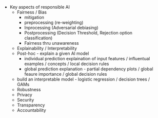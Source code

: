 - Key aspects of responsible AI
  - Fairness / Bias
    -  mitigation
      - preprocessing (re-weighting)
      - Inprocessing (Adversarial debiasing)
      - Postprocessing (Decision Threshold, Rejection option classification)
      - Fairness thru unawareness
  -  Explainability / Interpretability
    -  Post-hoc - explain a given AI model
        - individual prediction explaination of input features / influentual examples / concepts / local decision rules
        - global prediction explanation - partial dependency plots / global feaure importance / global decision rules
    - build an interpretable model - logistic regression / decision trees / GAMs
  -  Robustness
  -  Privacy
  -  Security
  -  Transparency
  -  Accountability
